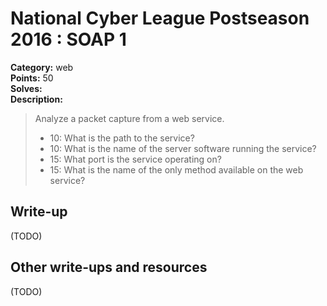# National Cyber League Postseason 2016 : SOAP 1

**Category:** web  
**Points:** 50  
**Solves:**  
**Description:**  

> Analyze a packet capture from a web service.
> * 10: What is the path to the service?
> * 10: What is the name of the server software running the service?
> * 15: What port is the service operating on?
> * 15: What is the name of the only method available on the web service?

## Write-up

(TODO)

## Other write-ups and resources

(TODO)
